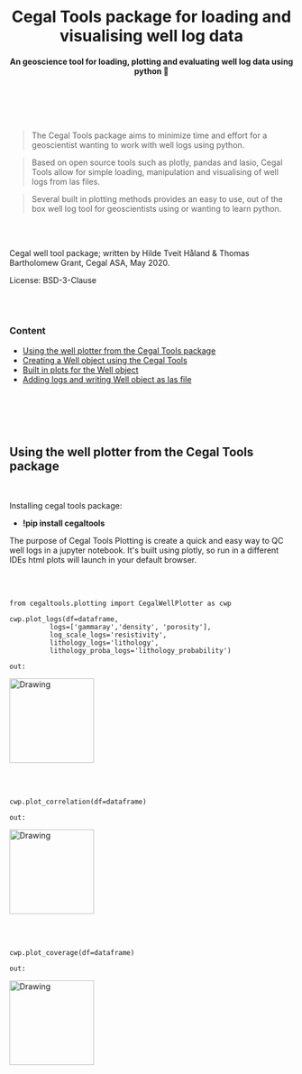 <br>
<br>

<h1 style="text-align:center;"> Cegal Tools package for loading and visualising well log data</h1>
<h4 style="text-align:center;"> An geoscience tool for loading, plotting and evaluating well log data using python 🐍</h4>

<br><br>
    

    
<br>


> The Cegal Tools package aims to minimize time and effort for a geoscientist wanting to work with well logs using python.


> Based on open source tools such as plotly, pandas and lasio, Cegal Tools allow for simple loading, manipulation and visualising of well logs from las files.

    
> Several built in plotting methods provides an easy to use, out of the box well log tool for geoscientists using or wanting to learn python.

<br><br>



Cegal well tool package; written by Hilde Tveit Håland & Thomas Bartholomew Grant, Cegal ASA, May 2020.
    
    
License: BSD-3-Clause 

<br><br>

### Content

 * [Using the well plotter from the Cegal Tools package](#Using-the-well-plotter-from-the-Cegal-Tools-package) 
 * [Creating a Well object using the Cegal Tools](#Creating-a-Well-object-using-the-Cegal-Tools)
 * [Built in plots for the Well object](#Built-in-plots-for-the-Well-object) 
 * [Adding logs and writing Well object as las file](#Adding-logs-and-writing-Well-object-as-las-file)
 
 <br>

<br><br>

## Using the well plotter from the Cegal Tools package

<br>

Installing cegal tools package:

* **!pip install cegaltools**



The purpose of Cegal Tools Plotting is create a quick and easy way to QC well logs in a jupyter notebook. It's built using plotly, so run in a different IDEs html plots will launch in your default browser. 

<br><br>    

    from cegaltools.plotting import CegalWellPlotter as cwp
    
    cwp.plot_logs(df=dataframe, 
              logs=['gammaray','density', 'porosity'], 
              log_scale_logs='resistivity',
              lithology_logs='lithology', 
              lithology_proba_logs='lithology_probability')
              
    out:
              
<img src="https://github.com/cegaltools/cegaltools/images/cwp_plot_logs.png" alt="Drawing" style="width: 150px;">


<br><br>

    cwp.plot_correlation(df=dataframe)

    out:
    
<img src="https://github.com/cegaltools/cegaltools/images/cwp_correlation.png" alt="Drawing" style="width: 150px;">

<br><br>

    cwp.plot_coverage(df=dataframe)

    out: 
    
<img src="https://github.com/cegaltools/cegaltools/images/cwp_plot_coverage.png" alt="Drawing" style="width: 150px;">

<br>

